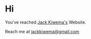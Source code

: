 # Hi
You've reached [Jack Kiwema's](https://jackkiwema.github.io) Website.

Reach me at [jackkiwema@gmail.com](mailto:jackkiwema@gmail.com)



